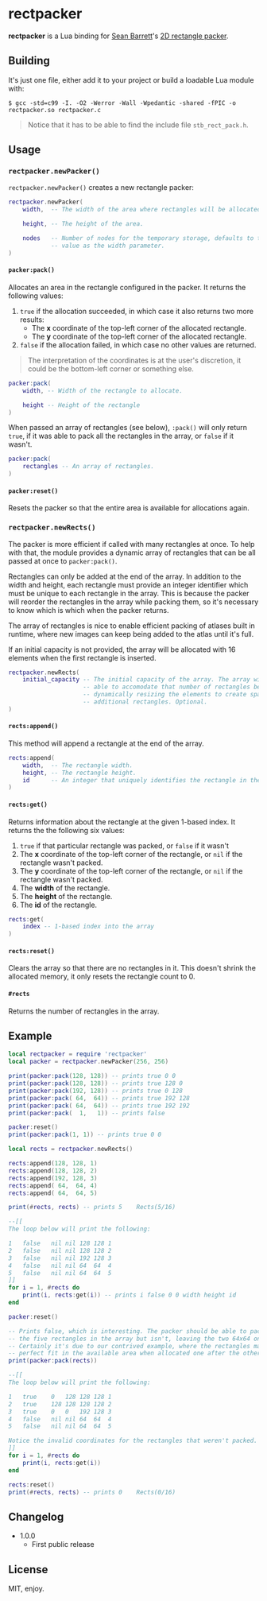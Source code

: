 # rectpacker

**rectpacker** is a Lua binding for [Sean Barrett](https://github.com/nothings)'s [2D rectangle packer](https://github.com/nothings/stb/blob/master/stb_rect_pack.h).

## Building

It's just one file, either add it to your project or build a loadable Lua module with:

```
$ gcc -std=c99 -I. -O2 -Werror -Wall -Wpedantic -shared -fPIC -o rectpacker.so rectpacker.c
```

> Notice that it has to be able to find the include file `stb_rect_pack.h`.

## Usage

### `rectpacker.newPacker()`

`rectpacker.newPacker()` creates a new rectangle packer:

```lua
rectpacker.newPacker(
    width,  -- The width of the area where rectangles will be allocated from.

    height, -- The height of the area.

    nodes   -- Number of nodes for the temporary storage, defaults to the same
            -- value as the width parameter.
)
```

#### `packer:pack()`

Allocates an area in the rectangle configured in the packer. It returns the following values:

1. `true` if the allocation succeeded, in which case it also returns two more results:
    * The **x** coordinate of the top-left corner of the allocated rectangle.
    * The **y** coordinate of the top-left corner of the allocated rectangle.
1. `false` if the allocation failed, in which case no other values are returned.

> The interpretation of the coordinates is at the user's discretion, it could be the bottom-left corner or something else.

```lua
packer:pack(
    width, -- Width of the rectangle to allocate.

    height -- Height of the rectangle
)
```

When passed an array of rectangles (see below), `:pack()` will only return `true`, if it was able to pack all the rectangles in the array, or `false` if it wasn't.

```lua
packer:pack(
    rectangles -- An array of rectangles.
)
```

#### `packer:reset()`

Resets the packer so that the entire area is available for allocations again.

### `rectpacker.newRects()`

The packer is more efficient if called with many rectangles at once. To help with that, the module provides a dynamic array of rectangles that can be all passed at once to `packer:pack()`.

Rectangles can only be added at the end of the array. In addition to the width and height, each rectangle must provide an integer identifier which must be unique to each rectangle in the array. This is because the packer will reorder the rectangles in the array while packing them, so it's necessary to know which is which when the packer returns.

The array of rectangles is nice to enable efficient packing of atlases built in runtime, where new images can keep being added to the atlas until it's full.

If an initial capacity is not provided, the array will be allocated with 16 elements when the first rectangle is inserted.

```lua
rectpacker.newRects(
    initial_capacity -- The initial capacity of the array. The array will be
                     -- able to accomodate that number of rectangles before
                     -- dynamically resizing the elements to create space for
                     -- additional rectangles. Optional.
)
```

#### `rects:append()`

This method will append a rectangle at the end of the array.

```lua
rects:append(
    width,  -- The rectangle width.
    height, -- The rectangle height.
    id      -- An integer that uniquely identifies the rectangle in the array.
)
```

#### `rects:get()`

Returns information about the rectangle at the given 1-based index. It returns the the following six values:

1. `true` if that particular rectangle was packed, or `false` if it wasn't
1. The **x** coordinate of the top-left corner of the rectangle, or `nil` if the rectangle wasn't packed.
1. The **y** coordinate of the top-left corner of the rectangle, or `nil` if the rectangle wasn't packed.
1. The **width** of the rectangle.
1. The **height** of the rectangle.
1. The **id** of the rectangle.

```lua
rects:get(
    index -- 1-based index into the array
)
```

#### `rects:reset()`

Clears the array so that there are no rectangles in it. This doesn't shrink the allocated memory, it only resets the rectangle count to 0.

#### `#rects`

Returns the number of rectangles in the array.

## Example

```lua
local rectpacker = require 'rectpacker'
local packer = rectpacker.newPacker(256, 256)

print(packer:pack(128, 128)) -- prints true 0 0
print(packer:pack(128, 128)) -- prints true 128 0
print(packer:pack(192, 128)) -- prints true 0 128
print(packer:pack( 64,  64)) -- prints true 192 128
print(packer:pack( 64,  64)) -- prints true 192 192
print(packer:pack(  1,   1)) -- prints false

packer:reset()
print(packer:pack(1, 1)) -- prints true 0 0

local rects = rectpacker.newRects()

rects:append(128, 128, 1)
rects:append(128, 128, 2)
rects:append(192, 128, 3)
rects:append( 64,  64, 4)
rects:append( 64,  64, 5)

print(#rects, rects) -- prints 5	Rects(5/16)

--[[
The loop below will print the following:

1	false	nil	nil	128	128	1
2	false	nil	nil	128	128	2
3	false	nil	nil	192	128	3
4	false	nil	nil	64	64	4
5	false	nil	nil	64	64	5
]]
for i = 1, #rects do
    print(i, rects:get(i)) -- prints i false 0 0 width height id
end

packer:reset()

-- Prints false, which is interesting. The packer should be able to pack all
-- the five rectangles in the array but isn't, leaving the two 64x64 ones out.
-- Certainly it's due to our contrived example, where the rectangles make a
-- perfect fit in the available area when allocated one after the other.
print(packer:pack(rects))

--[[
The loop below will print the following:

1	true	0	128	128	128	1
2	true	128	128	128	128	2
3	true	0	0	192	128	3
4	false	nil	nil	64	64	4
5	false	nil	nil	64	64	5

Notice the invalid coordinates for the rectangles that weren't packed.
]]
for i = 1, #rects do
    print(i, rects:get(i))
end

rects:reset()
print(#rects, rects) -- prints 0	Rects(0/16)
```

## Changelog

* 1.0.0
  * First public release

## License

MIT, enjoy.
